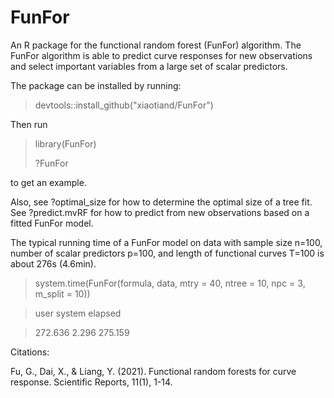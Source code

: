 # FunFor

An R package for the functional random forest (FunFor) algorithm. The FunFor algorithm is able to predict curve responses for new observations and select important variables from a large set of scalar predictors.

The package can be installed by running:

> devtools::install_github("xiaotiand/FunFor")

Then run 

> library(FunFor)
> 
> ?FunFor

to get an example.

Also, see ?optimal_size for how to determine the optimal size of a tree fit. See ?predict.mvRF for how to predict from new observations based on a fitted FunFor model.

The typical running time of a FunFor model on data with sample size n=100, number of scalar predictors p=100, and length of functional curves T=100 is about 276s (4.6min).

> system.time(FunFor(formula, data, mtry = 40, ntree = 10, npc = 3, m_split = 10))

> user  system elapsed 

> 272.636   2.296 275.159

Citations:

Fu, G., Dai, X., & Liang, Y. (2021). Functional random forests for curve response. Scientific Reports, 11(1), 1-14.
